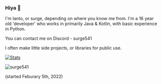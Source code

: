 ### Hiya 👋
I'm Ianto, or surge, depending on where you know me from. I'm a 16 year old 'developer' who works in primarily Java & Kotlin, with basic experience in Python.

You can contact me on Discord - surge541

I often make little side projects, or libraries for public use.
 
​[![​Stats](https://github-readme-stats.vercel.app/api?username=surge541&theme=dark)](https://github.com/anuraghazra/github-readme-stats)             

<p> <img src="https://komarev.com/ghpvc/?username=surge541&color=8E64D0" alt="surge541" /> </p> (started Feburary 5th, 2022)
